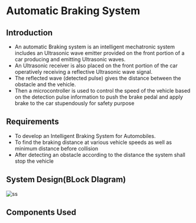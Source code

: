 # Automatic Braking System


## Introduction
- An automatic Braking system is an intelligent mechatronic system includes an Ultrasonic wave emitter provided on the front portion of a car producing and emitting Ultrasonic waves. 
- An Ultrasonic receiver is also placed on the front portion  of  the  car  operatively  receiving  a  reflective  Ultrasonic  wave  signal. 
- The  reflected  wave  (detected  pulse)  gives the  distance  between  the  obstacle and  the  vehicle. 
- Then  a  microcontroller  is  used  to  control  the  speed  of  the vehicle based on the detection pulse information to push the brake pedal and apply brake to the car stupendously for safety purpose


## Requirements
- To develop an Intelligent Braking System for Automobiles.
- To  find  the  braking  distance  at  various vehicle  speeds  as  well  as  minimum  distance before collision
- After detecting an obstacle according to the distance the system shall stop the vehicle 



## System Design(BLock DIagram)
![ss](https://user-images.githubusercontent.com/98951784/155834180-a51159dc-e252-4142-97b7-18dc56ce73ed.png)


## Components Used

